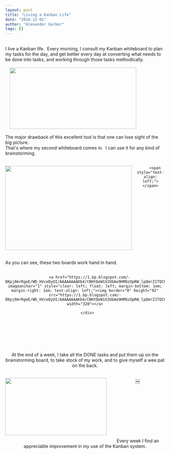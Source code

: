 ```yaml
---
layout: post
title: "Living a Kanban Life"
date: "2016-12-01"
author: "Alexander Garber"
tags: []
---
```


<div dir="ltr" style="text-align: left;" trbidi="on">
      <div class="separator" style="clear: both; text-align: center;"></div>
<br>I live a Kanban life.  Every morning, I consult my Kanban whiteboard to plan my tasks for the day, and get better every day at converting what needs to be done
      into tasks, and working through those tasks methodically.<br><br>
      <div class="separator" style="clear: both; text-align: left;"><a href="https://1.bp.blogspot.com/-vOa28WovwIo/WD_HXNv8c8I/AAAAAAAAKcA/HPri-LD71DoCXvCUazE2uwGmAYf3OUOUwCPcB/s1600/PHOTO_20161201_172939.jpg" imageanchor="1" style="margin-left: 1em; margin-right: 1em;"><img border="0" height="193" src="https://1.bp.blogspot.com/-vOa28WovwIo/WD_HXNv8c8I/AAAAAAAAKcA/HPri-LD71DoCXvCUazE2uwGmAYf3OUOUwCPcB/s400/PHOTO_20161201_172939.jpg" width="400"></a></div>
<br>The major drawback of this excellent tool is
      that one can lose sight of the big picture.<br>That's where my second whiteboard comes in.  I can use it for any kind of brainstorming.<br><br>
      <div class="" style="clear: both; text-align: center;">
        <a href="https://2.bp.blogspot.com/-CWS8GM_pyNU/WD_HWOoi06I/AAAAAAAAKb8/KAPL27ZDuOYgd7nne-rJdPnTg-59MHTNACPcB/s1600/PHOTO_20161201_172954.jpg" imageanchor="1" style="clear: left; float: left; margin-bottom: 1em; margin-right: 1em;"><img border="0" height="265" src="https://2.bp.blogspot.com/-CWS8GM_pyNU/WD_HWOoi06I/AAAAAAAAKb8/KAPL27ZDuOYgd7nne-rJdPnTg-59MHTNACPcB/s400/PHOTO_20161201_172954.jpg" width="400"></a>

        <span style="text-align: left;"></span>
</div>
      <div class="" style="clear: both; text-align: center;"><br></div>As you can see, these two boards work hand in hand.<br><br>
      <div class="separator" style="clear: both; text-align: center;">

        <a href="https://1.bp.blogspot.com/-DKpj0mrRgeE/WD_HVceDyUI/AAAAAAAAKb4/CNHtQeW1X2UbAe9HM8zOpRW_lpQmrZ1TQCPcB/s1600/PHOTO_20161201_173013.jpg" imageanchor="1" style="clear: left; float: left; margin-bottom: 1em; margin-right: 1em; text-align: left;"><img border="0" height="92" src="https://1.bp.blogspot.com/-DKpj0mrRgeE/WD_HVceDyUI/AAAAAAAAKb4/CNHtQeW1X2UbAe9HM8zOpRW_lpQmrZ1TQCPcB/s320/PHOTO_20161201_173013.jpg" width="320"></a>

      </div>
<br><br><br><br><br><br>At the end of a week, I take all the DONE tasks and put them up on the brainstorming board, to take stock of my work, and to give myself a wee pat on the back.<br><br>
      <div class="separator" style="clear: both; text-align: center;"><a href="https://2.bp.blogspot.com/-l0Zr6QLytTY/WD1IirTvHZI/AAAAAAAAKWc/L5qMOVUhtS0Us8JvL3wsn7Wihn_a3D36wCLcB/s1600/PHOTO_20161127_220047.jpg" imageanchor="1" style="clear: left; float: left; margin-bottom: 1em; margin-right: 1em;"><img border="0" height="180" src="https://2.bp.blogspot.com/-l0Zr6QLytTY/WD1IirTvHZI/AAAAAAAAKWc/L5qMOVUhtS0Us8JvL3wsn7Wihn_a3D36wCLcB/s320/PHOTO_20161127_220047.jpg" width="320"></a></div>￼<br><br><br><br><br><br><br><br><br><br><br>Every
      week I find an appreciable improvement in my use of the Kanban system.<br><br>
    </div>